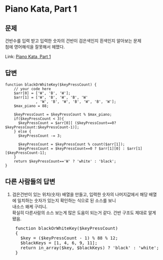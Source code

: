 Piano Kata, Part 1
===================

문제
------------
건반수를 입력 받고 입력한 숫자의 건반이 검은색인지 흰색인지 알아보는 문제  
첨에 영어해석을 잘못해서 헤맸다.  

Link: [Piano Kata, Part 1](https://www.codewars.com/kata/piano-kata-part-1)

답변
--------------

    function blackOrWhiteKey($keyPressCount) {
        // your code here
        $arr[0] = ['W', 'B', 'W'];
        $arr[1] = ['W', 'B', 'W', 'B', 'W'
                  , 'W', 'B', 'W', 'B', 'W', 'B', 'W'];
        $max_piano = 88;

        $keyPressCount = $keyPressCount % $max_piano;
        if($keyPressCount < 3){
          $keyPressCount = $arr[0][ ($keyPressCount==0?$keyPressCount:$keyPressCount-1)];
        } else {
          $keyPressCount -= 3;

          $keyPressCount = $keyPressCount % count($arr[1]);
          $keyPressCount = $keyPressCount==0 ? $arr[1][0] : $arr[1][$keyPressCount-1];
        }
        return $keyPressCount=='W' ? 'white' : 'black';
    }


다른 사람들의 답변
------------------------
1. 검은건반이 있는 위치(숫자) 배열을 만들고, 입력한 숫자의 나머지값에서 해당 배열에 일치하는 숫자가 있는지 확인하는 식으로 된 소스를 보니  
내소스 왜케 구리니.   
확실히 다른사람의 소스 보는게 많은 도움이 되는거 같다.
건반 구조도 제대로 알게 됐음.

<pre>
    function blackOrWhiteKey($keyPressCount)
    {
      $key = ($keyPressCount - 1) % 88 % 12;
      $blackKeys = [1, 4, 6, 9, 11];
      return in_array($key, $blackKeys) ? 'black' : 'white';
    }
</pre>
